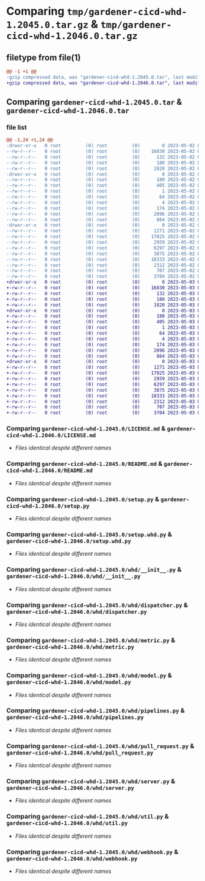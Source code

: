 # Comparing `tmp/gardener-cicd-whd-1.2045.0.tar.gz` & `tmp/gardener-cicd-whd-1.2046.0.tar.gz`

## filetype from file(1)

```diff
@@ -1 +1 @@
-gzip compressed data, was "gardener-cicd-whd-1.2045.0.tar", last modified: Tue May  2 08:39:32 2023, max compression
+gzip compressed data, was "gardener-cicd-whd-1.2046.0.tar", last modified: Wed May  3 08:11:42 2023, max compression
```

## Comparing `gardener-cicd-whd-1.2045.0.tar` & `gardener-cicd-whd-1.2046.0.tar`

### file list

```diff
@@ -1,24 +1,24 @@
-drwxr-xr-x   0 root         (0) root         (0)        0 2023-05-02 08:39:32.699395 gardener-cicd-whd-1.2045.0/
--rw-r--r--   0 root         (0) root         (0)    16830 2023-05-02 08:37:09.000000 gardener-cicd-whd-1.2045.0/LICENSE.md
--rw-r--r--   0 root         (0) root         (0)      132 2023-05-02 08:37:09.000000 gardener-cicd-whd-1.2045.0/NOTICE.md
--rw-r--r--   0 root         (0) root         (0)      180 2023-05-02 08:39:32.699395 gardener-cicd-whd-1.2045.0/PKG-INFO
--rw-r--r--   0 root         (0) root         (0)     1820 2023-05-02 08:37:09.000000 gardener-cicd-whd-1.2045.0/README.md
-drwxr-xr-x   0 root         (0) root         (0)        0 2023-05-02 08:39:32.699395 gardener-cicd-whd-1.2045.0/gardener_cicd_whd.egg-info/
--rw-r--r--   0 root         (0) root         (0)      180 2023-05-02 08:39:32.000000 gardener-cicd-whd-1.2045.0/gardener_cicd_whd.egg-info/PKG-INFO
--rw-r--r--   0 root         (0) root         (0)      405 2023-05-02 08:39:32.000000 gardener-cicd-whd-1.2045.0/gardener_cicd_whd.egg-info/SOURCES.txt
--rw-r--r--   0 root         (0) root         (0)        1 2023-05-02 08:39:32.000000 gardener-cicd-whd-1.2045.0/gardener_cicd_whd.egg-info/dependency_links.txt
--rw-r--r--   0 root         (0) root         (0)       64 2023-05-02 08:39:32.000000 gardener-cicd-whd-1.2045.0/gardener_cicd_whd.egg-info/requires.txt
--rw-r--r--   0 root         (0) root         (0)        4 2023-05-02 08:39:32.000000 gardener-cicd-whd-1.2045.0/gardener_cicd_whd.egg-info/top_level.txt
--rw-r--r--   0 root         (0) root         (0)      174 2023-05-02 08:39:32.699395 gardener-cicd-whd-1.2045.0/setup.cfg
--rw-r--r--   0 root         (0) root         (0)     2096 2023-05-02 08:37:09.000000 gardener-cicd-whd-1.2045.0/setup.py
--rw-r--r--   0 root         (0) root         (0)      864 2023-05-02 08:37:09.000000 gardener-cicd-whd-1.2045.0/setup.whd.py
-drwxr-xr-x   0 root         (0) root         (0)        0 2023-05-02 08:39:32.699395 gardener-cicd-whd-1.2045.0/whd/
--rw-r--r--   0 root         (0) root         (0)     1271 2023-05-02 08:37:09.000000 gardener-cicd-whd-1.2045.0/whd/__init__.py
--rw-r--r--   0 root         (0) root         (0)    17025 2023-05-02 08:37:09.000000 gardener-cicd-whd-1.2045.0/whd/dispatcher.py
--rw-r--r--   0 root         (0) root         (0)     2959 2023-05-02 08:37:09.000000 gardener-cicd-whd-1.2045.0/whd/metric.py
--rw-r--r--   0 root         (0) root         (0)     6297 2023-05-02 08:37:09.000000 gardener-cicd-whd-1.2045.0/whd/model.py
--rw-r--r--   0 root         (0) root         (0)     3875 2023-05-02 08:37:09.000000 gardener-cicd-whd-1.2045.0/whd/pipelines.py
--rw-r--r--   0 root         (0) root         (0)    18333 2023-05-02 08:37:09.000000 gardener-cicd-whd-1.2045.0/whd/pull_request.py
--rw-r--r--   0 root         (0) root         (0)     2312 2023-05-02 08:37:09.000000 gardener-cicd-whd-1.2045.0/whd/server.py
--rw-r--r--   0 root         (0) root         (0)      707 2023-05-02 08:37:09.000000 gardener-cicd-whd-1.2045.0/whd/util.py
--rw-r--r--   0 root         (0) root         (0)     3704 2023-05-02 08:37:09.000000 gardener-cicd-whd-1.2045.0/whd/webhook.py
+drwxr-xr-x   0 root         (0) root         (0)        0 2023-05-03 08:11:42.587906 gardener-cicd-whd-1.2046.0/
+-rw-r--r--   0 root         (0) root         (0)    16830 2023-05-03 08:10:45.000000 gardener-cicd-whd-1.2046.0/LICENSE.md
+-rw-r--r--   0 root         (0) root         (0)      132 2023-05-03 08:10:45.000000 gardener-cicd-whd-1.2046.0/NOTICE.md
+-rw-r--r--   0 root         (0) root         (0)      180 2023-05-03 08:11:42.587906 gardener-cicd-whd-1.2046.0/PKG-INFO
+-rw-r--r--   0 root         (0) root         (0)     1820 2023-05-03 08:10:45.000000 gardener-cicd-whd-1.2046.0/README.md
+drwxr-xr-x   0 root         (0) root         (0)        0 2023-05-03 08:11:42.583905 gardener-cicd-whd-1.2046.0/gardener_cicd_whd.egg-info/
+-rw-r--r--   0 root         (0) root         (0)      180 2023-05-03 08:11:42.000000 gardener-cicd-whd-1.2046.0/gardener_cicd_whd.egg-info/PKG-INFO
+-rw-r--r--   0 root         (0) root         (0)      405 2023-05-03 08:11:42.000000 gardener-cicd-whd-1.2046.0/gardener_cicd_whd.egg-info/SOURCES.txt
+-rw-r--r--   0 root         (0) root         (0)        1 2023-05-03 08:11:42.000000 gardener-cicd-whd-1.2046.0/gardener_cicd_whd.egg-info/dependency_links.txt
+-rw-r--r--   0 root         (0) root         (0)       64 2023-05-03 08:11:42.000000 gardener-cicd-whd-1.2046.0/gardener_cicd_whd.egg-info/requires.txt
+-rw-r--r--   0 root         (0) root         (0)        4 2023-05-03 08:11:42.000000 gardener-cicd-whd-1.2046.0/gardener_cicd_whd.egg-info/top_level.txt
+-rw-r--r--   0 root         (0) root         (0)      174 2023-05-03 08:11:42.587906 gardener-cicd-whd-1.2046.0/setup.cfg
+-rw-r--r--   0 root         (0) root         (0)     2096 2023-05-03 08:10:45.000000 gardener-cicd-whd-1.2046.0/setup.py
+-rw-r--r--   0 root         (0) root         (0)      864 2023-05-03 08:10:45.000000 gardener-cicd-whd-1.2046.0/setup.whd.py
+drwxr-xr-x   0 root         (0) root         (0)        0 2023-05-03 08:11:42.587906 gardener-cicd-whd-1.2046.0/whd/
+-rw-r--r--   0 root         (0) root         (0)     1271 2023-05-03 08:10:45.000000 gardener-cicd-whd-1.2046.0/whd/__init__.py
+-rw-r--r--   0 root         (0) root         (0)    17025 2023-05-03 08:10:45.000000 gardener-cicd-whd-1.2046.0/whd/dispatcher.py
+-rw-r--r--   0 root         (0) root         (0)     2959 2023-05-03 08:10:45.000000 gardener-cicd-whd-1.2046.0/whd/metric.py
+-rw-r--r--   0 root         (0) root         (0)     6297 2023-05-03 08:10:45.000000 gardener-cicd-whd-1.2046.0/whd/model.py
+-rw-r--r--   0 root         (0) root         (0)     3875 2023-05-03 08:10:45.000000 gardener-cicd-whd-1.2046.0/whd/pipelines.py
+-rw-r--r--   0 root         (0) root         (0)    18333 2023-05-03 08:10:45.000000 gardener-cicd-whd-1.2046.0/whd/pull_request.py
+-rw-r--r--   0 root         (0) root         (0)     2312 2023-05-03 08:10:45.000000 gardener-cicd-whd-1.2046.0/whd/server.py
+-rw-r--r--   0 root         (0) root         (0)      707 2023-05-03 08:10:45.000000 gardener-cicd-whd-1.2046.0/whd/util.py
+-rw-r--r--   0 root         (0) root         (0)     3704 2023-05-03 08:10:45.000000 gardener-cicd-whd-1.2046.0/whd/webhook.py
```

### Comparing `gardener-cicd-whd-1.2045.0/LICENSE.md` & `gardener-cicd-whd-1.2046.0/LICENSE.md`

 * *Files identical despite different names*

### Comparing `gardener-cicd-whd-1.2045.0/README.md` & `gardener-cicd-whd-1.2046.0/README.md`

 * *Files identical despite different names*

### Comparing `gardener-cicd-whd-1.2045.0/setup.py` & `gardener-cicd-whd-1.2046.0/setup.py`

 * *Files identical despite different names*

### Comparing `gardener-cicd-whd-1.2045.0/setup.whd.py` & `gardener-cicd-whd-1.2046.0/setup.whd.py`

 * *Files identical despite different names*

### Comparing `gardener-cicd-whd-1.2045.0/whd/__init__.py` & `gardener-cicd-whd-1.2046.0/whd/__init__.py`

 * *Files identical despite different names*

### Comparing `gardener-cicd-whd-1.2045.0/whd/dispatcher.py` & `gardener-cicd-whd-1.2046.0/whd/dispatcher.py`

 * *Files identical despite different names*

### Comparing `gardener-cicd-whd-1.2045.0/whd/metric.py` & `gardener-cicd-whd-1.2046.0/whd/metric.py`

 * *Files identical despite different names*

### Comparing `gardener-cicd-whd-1.2045.0/whd/model.py` & `gardener-cicd-whd-1.2046.0/whd/model.py`

 * *Files identical despite different names*

### Comparing `gardener-cicd-whd-1.2045.0/whd/pipelines.py` & `gardener-cicd-whd-1.2046.0/whd/pipelines.py`

 * *Files identical despite different names*

### Comparing `gardener-cicd-whd-1.2045.0/whd/pull_request.py` & `gardener-cicd-whd-1.2046.0/whd/pull_request.py`

 * *Files identical despite different names*

### Comparing `gardener-cicd-whd-1.2045.0/whd/server.py` & `gardener-cicd-whd-1.2046.0/whd/server.py`

 * *Files identical despite different names*

### Comparing `gardener-cicd-whd-1.2045.0/whd/util.py` & `gardener-cicd-whd-1.2046.0/whd/util.py`

 * *Files identical despite different names*

### Comparing `gardener-cicd-whd-1.2045.0/whd/webhook.py` & `gardener-cicd-whd-1.2046.0/whd/webhook.py`

 * *Files identical despite different names*


